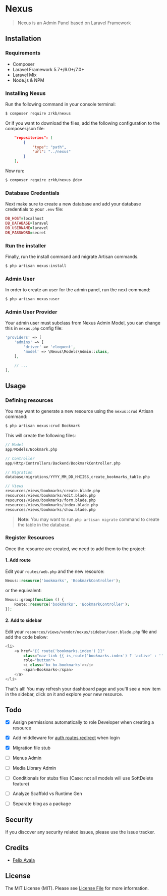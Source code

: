# Nexus

> Nexus is an Admin Panel based on Laravel Framework

## Installation

### Requirements

* Composer
* Laravel Framework 5.7+/6.0+/7.0+
* Laravel Mix
* Node.js & NPM

### Installing Nexus

Run the following command in your console terminal:

```bash
$ composer require zrkb/nexus
```

Or if you want to download the files, add the following configuration to the composer.json file:

```json
    "repositories": [
        {
            "type": "path",
            "url": "../nexus"
        }
    ],
```

Now run:

```bash
$ composer require zrkb/nexus @dev
```

### Database Credentials

Next make sure to create a new database and add your database credentials to your `.env` file:

```ruby
DB_HOST=localhost
DB_DATABASE=laravel
DB_USERNAME=laravel
DB_PASSWORD=secret
```

### Run the installer

Finally, run the install command and migrate Artisan commands.

```bash
$ php artisan nexus:install
```

### Admin User

In order to create an user for the admin panel, run the next command:

```bash
$ php artisan nexus:user
```

### Admin User Provider

Your admin user must subclass from Nexus Admin Model, you can change this in `nexus.php` config file:

```php
'providers' => [
    'admins' => [
        'driver' => 'eloquent',
        'model' => \Nexus\Models\Admin::class,
    ],

    // ...
],
```

## Usage

### Defining resources

You may want to generate a new resource using the `nexus:crud` Artisan command:

```bash
$ php artisan nexus:crud Bookmark
```

This will create the following files:

```php
// Model
app/Models/Bookmark.php

// Controller
app/Http/Controllers/Backend/BookmarkController.php

// Migration
database/migrations/YYYY_MM_DD_HHIISS_create_bookmarks_table.php

// Views
resources/views/bookmarks/create.blade.php
resources/views/bookmarks/edit.blade.php
resources/views/bookmarks/form.blade.php
resources/views/bookmarks/index.blade.php
resources/views/bookmarks/show.blade.php
```

> **Note:** You may want to run `php artisan migrate` command to create the table in the database.

### Register Resources

Once the resource are created, we need to add them to the project:

#### 1. Add route

Edit your `routes/web.php` and the new resource:

```php
Nexus::resource('bookmarks', 'BookmarkController');
```

or the equivalent:

```php
Nexus::group(function () {
    Route::resource('bookmarks', 'BookmarkController');
});
```

#### 2. Add to sidebar

Edit your `resources/views/vendor/nexus/sidebar/user.blade.php` file and add the code below:

```php
<li>
    <a href="{{ route('bookmarks.index') }}"
        class="nav-link {{ is_route('bookmarks.index') ? 'active' : '' }}"
        role="button">
        <i class='bx bx-bookmarks'></i>
        <span>Bookmarks</span>
    </a>
</li>
```

That's all! You may refresh your dashboard page and you'll see a new item in the sidebar, click on it and explore your new resource.


## Todo

* [x] Assign permissions automatically to role Developer when creating a resource
* [x] Add middleware for [auth routes redirect](https://laracasts.com/discuss/channels/general-discussion/l5-register-a-route-middleware-at-package?page=1) when login
* [x] Migration file stub
* [ ] Menus Admin
* [ ] Media Library Admin
* [ ] Conditionals for stubs files (Case: not all models will use SoftDelete feature)
* [ ] Analyze Scaffold vs Runtime Gen
* [ ] Separate blog as a package


## Security

If you discover any security related issues, please use the issue tracker.

## Credits

- [Felix Ayala](http://felixaya.la)

## License

The MIT License (MIT). Please see [License File](LICENSE.md) for more information.
